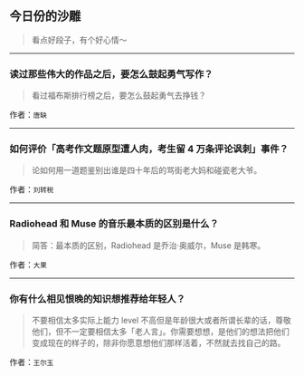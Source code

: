 ## 今日份的沙雕

> 看点好段子，有个好心情～


 
---

### 读过那些伟大的作品之后，要怎么鼓起勇气写作？

> 看过福布斯排行榜之后，要怎么鼓起勇气去挣钱？


作者：`唐缺`

---

### 如何评价「高考作文题原型遭人肉，考生留 4 万条评论讽刺」事件？

> 论如何用一道题鉴别出谁是四十年后的骂街老大妈和碰瓷老大爷。


作者：`刘转税`

---

### Radiohead 和 Muse 的音乐最本质的区别是什么？

> 简答：最本质的区别，Radiohead 是乔治·奥威尔，Muse 是韩寒。


作者：`大果`

---

### 你有什么相见恨晚的知识想推荐给年轻人？

> 不要相信太多实际上能力 level 不高但是年龄很大或者所谓长辈的话，尊敬他们，但不一定要相信太多「老人言」。你需要想想，是他们的想法把他们变成现在的样子的，除非你愿意想他们那样活着，不然就去找自己的路。


作者：`王尔玉`